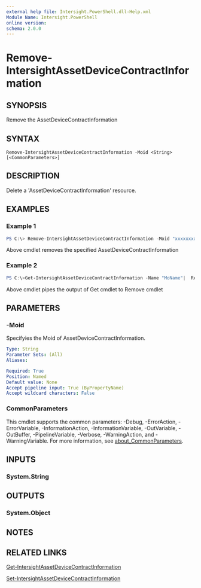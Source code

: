 ```yaml
---
external help file: Intersight.PowerShell.dll-Help.xml
Module Name: Intersight.PowerShell
online version:
schema: 2.0.0
---
```


# Remove-IntersightAssetDeviceContractInformation

## SYNOPSIS
Remove the AssetDeviceContractInformation

## SYNTAX

```
Remove-IntersightAssetDeviceContractInformation -Moid <String> [<CommonParameters>]
```

## DESCRIPTION
Delete a &apos;AssetDeviceContractInformation&apos; resource.

## EXAMPLES

### Example 1
```powershell
PS C:\> Remove-IntersightAssetDeviceContractInformation -Moid "xxxxxxxxxxxxxxxxxxxxxxxxxxx"
```
Above cmdlet removes the specified AssetDeviceContractInformation 

### Example 2
```powershell
PS C:\>Get-IntersightAssetDeviceContractInformation -Name "MoName"|  Remove-IntersightAssetDeviceContractInformation
```
Above cmdlet pipes the output of Get cmdlet to Remove cmdlet

## PARAMETERS

### -Moid
Specifyies the Moid of AssetDeviceContractInformation.

```yaml
Type: String
Parameter Sets: (All)
Aliases:

Required: True
Position: Named
Default value: None
Accept pipeline input: True (ByPropertyName)
Accept wildcard characters: False
```

### CommonParameters
This cmdlet supports the common parameters: -Debug, -ErrorAction, -ErrorVariable, -InformationAction, -InformationVariable, -OutVariable, -OutBuffer, -PipelineVariable, -Verbose, -WarningAction, and -WarningVariable. For more information, see [about_CommonParameters](http://go.microsoft.com/fwlink/?LinkID=113216).

## INPUTS

### System.String

## OUTPUTS

### System.Object
## NOTES

## RELATED LINKS

[Get-IntersightAssetDeviceContractInformation](./Get-IntersightAssetDeviceContractInformation.md)

[Set-IntersightAssetDeviceContractInformation](./Set-IntersightAssetDeviceContractInformation.md)

